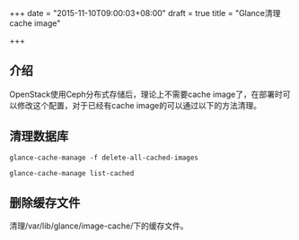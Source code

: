+++
date = "2015-11-10T09:00:03+08:00"
draft = true
title = "Glance清理cache image"

+++

## 介绍

OpenStack使用Ceph分布式存储后，理论上不需要cache image了，在部署时可以修改这个配置，对于已经有cache image的可以通过以下的方法清理。

## 清理数据库

```
glance-cache-manage -f delete-all-cached-images

glance-cache-manage list-cached
```

## 删除缓存文件

清理/var/lib/glance/image-cache/下的缓存文件。
